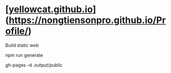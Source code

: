 # [[yellowcat.github.io](https://nongtiensonpro.github.io/yellowcat.github.io/)](https://nongtiensonpro.github.io/Profile/)

Build static web


npm run generate


gh-pages -d .output/public
